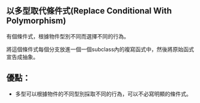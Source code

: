 ## 以多型取代條件式(Replace Conditional With Polymorphism)

有個條件式，根據物件型別不同而選擇不同的行為。

將這個條件式每個分支放進一個一個subclass內的複寫函式中，然後將原始函式宣告成抽象。

## 優點：
* 多型可以根據物件的不同型別採取不同的行為，可以不必寫明顯的條件式。





